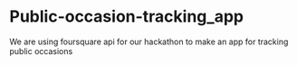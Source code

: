# Public-occasion-tracking_app
We are using foursquare api for our hackathon to make an app for tracking public occasions

